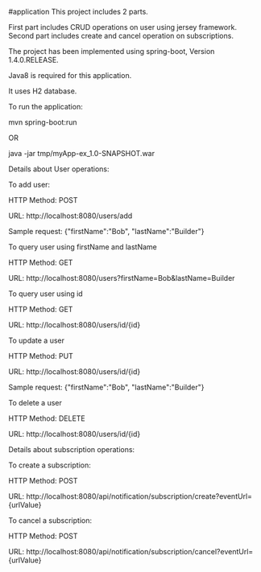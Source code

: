 #application
This project includes 2 parts.
 
First part includes CRUD operations on user using jersey framework. Second part includes create and cancel operation on subscriptions.


The project has been implemented using spring-boot, Version 1.4.0.RELEASE.
 
Java8 is required for this application.
 
It uses H2 database.

To run the application:

mvn spring-boot:run

OR

java -jar tmp/myApp-ex_1.0-SNAPSHOT.war


Details about User operations:

To add user:

HTTP Method: POST 

URL: http://localhost:8080/users/add


Sample request: {"firstName":"Bob", "lastName":"Builder"}


To query user using firstName and lastName

HTTP Method: GET

URL: http://localhost:8080/users?firstName=Bob&lastName=Builder


To query user using id

HTTP Method: GET

URL: http://localhost:8080/users/id/{id}


To update a user

HTTP Method: PUT

URL: http://localhost:8080/users/id/{id}

Sample request: {"firstName":"Bob", "lastName":"Builder"}


To delete a user

HTTP Method: DELETE

URL: http://localhost:8080/users/id/{id}



Details about subscription operations:


To create a subscription:

HTTP Method: POST 

URL: http://localhost:8080/api/notification/subscription/create?eventUrl={urlValue}


To cancel a subscription:

HTTP Method: POST 

URL: http://localhost:8080/api/notification/subscription/cancel?eventUrl={urlValue}


